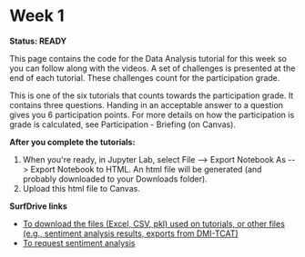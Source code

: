 # Week 1

 **Status: READY** 

 This page contains the code for the Data Analysis tutorial for this week so you can follow along with the videos. A set of challenges is presented at the end of each tutorial. These challenges count for the participation grade. 
 
 This is one of the six tutorials that counts towards the participation grade. It contains three questions. Handing in an acceptable answer to a question gives you 6 participation points. For more details on how the participation is grade is calculated, see Participation - Briefing (on Canvas).

**After you complete the tutorials:**
1. When you're ready, in Jupyter Lab, select File --> Export Notebook As --> Export Notebook to HTML. An html file will be generated (and probably downloaded to your Downloads folder). 
2. Upload this html file to Canvas.

**SurfDrive links**
* [To download the files (Excel, CSV, pkl) used on tutorials, or other files (e.g., sentiment analysis results, exports from DMI-TCAT)](https://surfdrive.surf.nl/files/index.php/s/xCcWVPpaAnz3MJ2)
* [To request sentiment analysis](https://surfdrive.surf.nl/files/index.php/s/SJQrSfASpewMUgp)
